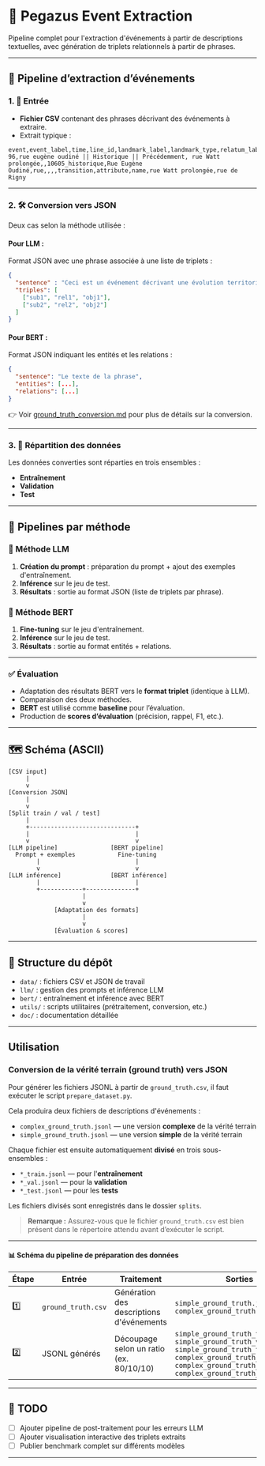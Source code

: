 # 🦄 Pegazus Event Extraction

Pipeline complet pour l'extraction d'événements à partir de descriptions textuelles, avec génération de triplets relationnels à partir de phrases.

---

## 🔁 Pipeline d’extraction d’événements

### 1. 🎯 Entrée
- **Fichier CSV** contenant des phrases décrivant des événements à extraire.
- Extrait typique :
```
event,event_label,time,line_id,landmark_label,landmark_type,relatum_label,relatum_type,relation_type,change_type,change_on,attribute_type,outdates,makes_effective
96,rue eugène oudiné || Historique || Précédemment, rue Watt prolongée,,10605_historique,Rue Eugène Oudiné,rue,,,,transition,attribute,name,rue Watt prolongée,rue de Rigny
```

---

### 2. 🛠️ Conversion vers JSON

Deux cas selon la méthode utilisée :

#### Pour **LLM** :
Format JSON avec une phrase associée à une liste de triplets :
```json
{
  "sentence" : "Ceci est un événement décrivant une évolution territoriale",
  "triples": [
    ["sub1", "rel1", "obj1"],
    ["sub2", "rel2", "obj2"]
  ]
}
```

#### Pour **BERT** :
Format JSON indiquant les entités et les relations :
```json
{
  "sentence": "Le texte de la phrase",
  "entities": [...],
  "relations": [...]
}
```

👉 Voir [ground_truth_conversion.md](doc/ground_truth_conversion.md) pour plus de détails sur la conversion.

---

### 3. 📂 Répartition des données

Les données converties sont réparties en trois ensembles :
- **Entraînement**
- **Validation**
- **Test**

---

## 🔀 Pipelines par méthode

### 🧠 Méthode LLM
1. **Création du prompt** : préparation du prompt + ajout des exemples d'entraînement.
2. **Inférence** sur le jeu de test.
3. **Résultats** : sortie au format JSON (liste de triplets par phrase).

### 🤖 Méthode BERT
1. **Fine-tuning** sur le jeu d'entraînement.
2. **Inférence** sur le jeu de test.
3. **Résultats** : sortie au format entités + relations.

---

### ✅ Évaluation

- Adaptation des résultats BERT vers le **format triplet** (identique à LLM).
- Comparaison des deux méthodes.
- **BERT** est utilisé comme **baseline** pour l’évaluation.
- Production de **scores d’évaluation** (précision, rappel, F1, etc.).

---

## 🗺️ Schéma (ASCII)

```
[CSV input]
     |
     v
[Conversion JSON]
     |
     v
[Split train / val / test]
     |
     +------------------------------+
     |                              |
     v                              v
[LLM pipeline]               [BERT pipeline]
  Prompt + exemples            Fine-tuning
        |                           |
        v                           v
[LLM inférence]              [BERT inférence]
        |                           |
        +------------+--------------+
                     |
                     v
             [Adaptation des formats]
                     |
                     v
             [Évaluation & scores]
```

---

## 📁 Structure du dépôt

- `data/` : fichiers CSV et JSON de travail
- `llm/` : gestion des prompts et inférence LLM
- `bert/` : entraînement et inférence avec BERT
- `utils/` : scripts utilitaires (prétraitement, conversion, etc.)
- `doc/` : documentation détaillée

---

## Utilisation

### Conversion de la vérité terrain (ground truth) vers JSON

Pour générer les fichiers JSONL à partir de `ground_truth.csv`, il faut exécuter le script `prepare_dataset.py`.

Cela produira deux fichiers de descriptions d'événements :

- `complex_ground_truth.jsonl` — une version **complexe** de la vérité terrain  
- `simple_ground_truth.jsonl` — une version **simple** de la vérité terrain

Chaque fichier est ensuite automatiquement **divisé** en trois sous-ensembles :

- `*_train.jsonl` — pour l'**entraînement**
- `*_val.jsonl` — pour la **validation**
- `*_test.jsonl` — pour les **tests**

Les fichiers divisés sont enregistrés dans le dossier `splits`.

> **Remarque :** Assurez-vous que le fichier `ground_truth.csv` est bien présent dans le répertoire attendu avant d’exécuter le script.

---

#### 📊 Schéma du pipeline de préparation des données

| Étape | Entrée | Traitement | Sorties |
|------|--------|------------|---------|
| 1️⃣ | `ground_truth.csv` | Génération des descriptions d'événements | `simple_ground_truth.jsonl`<br>`complex_ground_truth.jsonl` |
| 2️⃣ | JSONL générés | Découpage selon un ratio (ex. 80/10/10) | `simple_ground_truth_train.jsonl`<br>`simple_ground_truth_val.jsonl`<br>`simple_ground_truth_test.jsonl`<br>`complex_ground_truth_train.jsonl`<br>`complex_ground_truth_val.jsonl`<br>`complex_ground_truth_test.jsonl` |

---

## 📌 TODO

- [ ] Ajouter pipeline de post-traitement pour les erreurs LLM
- [ ] Ajouter visualisation interactive des triplets extraits
- [ ] Publier benchmark complet sur différents modèles

---
